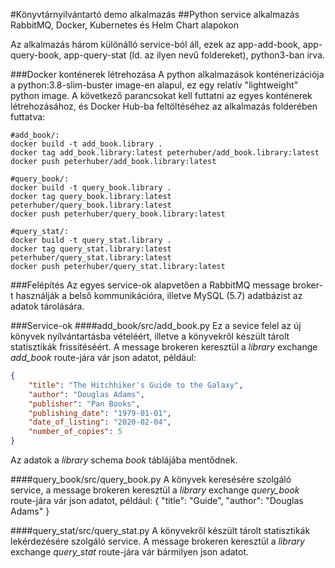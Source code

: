 #Könyvtárnyilvántartó demo alkalmazás
##Python service alkalmazás RabbitMQ, Docker, Kubernetes és Helm Chart alapokon

Az alkalmazás három különálló service-ból áll, ezek az app-add-book, app-query-book, app-query-stat (ld. az ilyen nevű foldereket), python3-ban írva.

###Docker konténerek létrehozása
A python alkalmazások konténerizációja a python:3.8-slim-buster image-en alapul, ez egy relatív "lightweight" python image. 
A következő parancsokat kell futtatni az egyes konténerek létrehozásához, és Docker Hub-ba feltöltéséhez az alkalmazás folderében futtatva:
```
#add_book/:
docker build -t add_book.library .
docker tag add_book.library:latest peterhuber/add_book.library:latest
docker push peterhuber/add_book.library:latest

#query_book/:
docker build -t query_book.library .
docker tag query_book.library:latest peterhuber/query_book.library:latest
docker push peterhuber/query_book.library:latest

#query_stat/:
docker build -t query_stat.library .
docker tag query_stat.library:latest peterhuber/query_stat.library:latest
docker push peterhuber/query_stat.library:latest
```

###Felépítés
Az egyes service-ok alapvetően a RabbitMQ message broker-t használják a belső kommunikációra, illetve MySQL (5.7) adatbázist az adatok tárolására.

###Service-ok
####add_book/src/add_book.py
Ez a sevice felel az új könyvek nyílvántartásba vételéért, illetve a könyvekről készült tárolt statisztikák frissítéséért.
A message brokeren keresztül a _library_ exchange _add_book_ route-jára vár json adatot, például:
```json
{
    "title": "The Hitchhiker's Guide to the Galaxy",
    "author": "Douglas Adams",
    "publisher": "Pan Books",
    "publishing_date": "1979-01-01",
    "date_of_listing": "2020-02-04",
    "number_of_copies": 5
}
```

Az adatok a _library_ schema _book_ táblájába mentődnek.

####query_book/src/query_book.py
A könyvek keresésére szolgáló service, a message brokeren keresztül a _library_ exchange _query_book_ route-jára vár json adatot, például:
{
    "title": "Guide",
    "author": "Douglas Adams"
}

####query_stat/src/query_stat.py
A könyvekről készült tárolt statisztikák lekérdezésére szolgáló service. A message brokeren keresztül a _library_ exchange _query_stat_ route-jára vár bármilyen json adatot.
